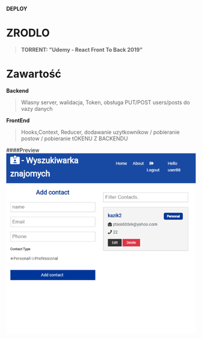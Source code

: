 **DEPLOY** 

# ZRODLO

> **TORRENT: "Udemy - React Front To Back 2019"**

# Zawartość
**Backend**
> Wlasny server, walidacja, Token, obsługa PUT/POST users/posts do vazy danych

**FrontEnd**
> Hooks,Context, Reducer, dodawanie uzytkownikow / pobieranie postow / pobieranie tOKENU Z BACKENDU

####Preview
![sass-js-coding-test screenshot](https://github.com/andrzejbajuk79/WyszukiwarkaZnajomych/blob/master/2020-05-20_09h18_37.png?raw=true)
